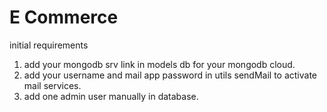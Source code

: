 # E Commerce
  initial requirements
  1. add your mongodb srv link in models  db for your mongodb cloud.
  2. add your username and mail app password in utils sendMail to activate mail services.
  3. add one admin user manually in database.